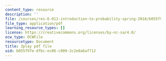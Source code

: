 ```yaml
---
content_type: resource
description: ''
file: /courses/res-6-012-introduction-to-probability-spring-2018/b055f97edfbcec06c9092c2e0a6af712_w423ypsUHf0.pdf
file_type: application/pdf
learning_resource_types: []
license: https://creativecommons.org/licenses/by-nc-sa/4.0/
ocw_type: OCWFile
resourcetype: Document
title: 3play pdf file
uid: b055f97e-dfbc-ec06-c909-2c2e0a6af712
---
```

